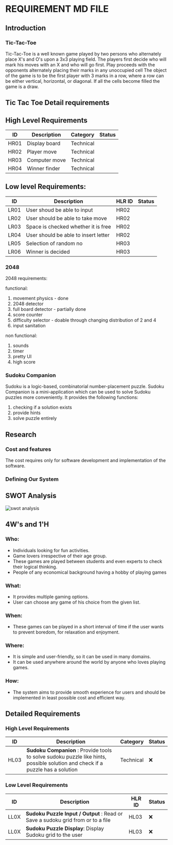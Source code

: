 # REQUIREMENT MD FILE

## Introduction

### Tic-Tac-Toe 
Tic-Tac-Toe is a well known game played by two
persons who alternately place X's and O's upon a 3x3 playing field.
The players first decide who will mark his moves
with an X and who will go first. Play proceeds with the opponents
alternately placing their marks in any unoccupied cell 
The object of the game is to be the first player with 3
marks in a row, where a row can be either vertical, horizontal, or
diagonal. If all the cells become filled the game is a draw.

## Tic Tac Toe Detail requirements
## High Level Requirements

  ID |  Description  |    Category    |     Status    |
  -------|---------|----------------|----------------|
  HR01 | Display board  | Technical | |
  HR02 | Player move  |  Technical | |
  HR03 | Computer move |  Technical | |
  HR04 | Winner finder  |  Technical | |

##  Low level Requirements:
  ID  | Description                   | HLR ID | Status 
  ----|-------------------------------|--------|---------------------------
 LR01 | User shoud be able to input | HR02 | 
 LR02 | User should be able to take move | HR02 | 
 LR03 | Space is checked whether it is free  | HR02 | 
 LR04 | User should be able to insert letter | HR02 | 
 LR05 | Selection of random no | HR03 | 
 LR06 | Winner is decided   | HR03 | 



### 2048
2048 requirements:

functional:
1) movement physics - done
2) 2048 detector 
3) full board detector - partially done
4) score counter
5) difficulty selector - doable through changing distribution of 2 and 4
6) input sanitation

non functional:
1) sounds
2) timer
3) pretty UI
4) high score

### Sudoku Companion
Sudoku is a logic-based, combinatorial number-placement puzzle. Sudoku Companion is a mini-application which can be used to solve Sudoku puzzles more conveniently. It provides the following functions:
1. checking if a solution exists
2. provide hints 
3. solve puzzle entirely

## Research

### Cost and features
The cost requires only for software development and implementation of the software.

### Defining Our System


## SWOT Analysis
![swot analysis](https://user-images.githubusercontent.com/81503646/130212472-be28520b-a495-451c-972e-28a45c8b0101.png)


## 4W's and 1'H

### Who:
* Individuals looking for fun activities.
* Game lovers irrespective of their age group.
* These games are played between students and even experts to check their logical thinking.
* People of any economical background having a hobby of playing games

### What:
* It provides multiple gaming options.
* User can choose any game of his choice from the given list.

### When:
* These games can be played in a short interval of time if the user wants to prevent boredom, for relaxation and enjoyment.

### Where:
* It is simple and user-friendly, so it can be used in many domains.
* It can be used anywhere around the world by anyone who loves playing games.

### How:
* The system aims to provide smooth experience for users and should be implemented in least possible cost and efficient way.

## Detailed Requirements

### High Level Requirements

ID |  Description  |    Category    |     Status    
---|---------------|----------------|---------------
HL03| **Sudoku Companion** : Provide tools to solve sudoku puzzle like hints, possible solution and check if a puzzle has a solution | Technical | ❌ 

### Low Level Requirements

ID  | Description                   | HLR ID | Status 
----|-------------------------------|--------|-------
LL0X | **Sudoku Puzzle Input / Output** : Read or Save a sudoku grid from or to a file | HL03 | ❌ 
LL0X | **Sudoku Puzzle Display**: Display Sudoku grid to the user | HL03 | ❌